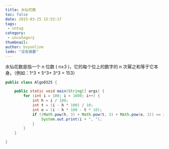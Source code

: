 ```yaml
---
title: 水仙花数
toc: false
date: 2015-03-25 15:53:17
tags:
 - untag
category: 
 - uncategory
thumbnail: 
author: bsyonline
lede: "没有摘要"
---
```



水仙花数是指一个 n 位数 ( n≥3 )，它的每个位上的数字的 n 次幂之和等于它本身。（例如：1^3 + 5^3+ 3^3 = 153）
```java
public class Algo0325 {

    public static void main(String[] args) {
        for (int i = 100; i < 1000; i++) {
            int h = i / 100;
            int t = (i - h * 100) / 10;
            int o = (i - h * 100 - t * 10);
            if ((Math.pow(h, 3) + Math.pow(t, 3) + Math.pow(o, 3)) == i) {
                System.out.print(i + ", ");
            }
        }
    }

}
```
